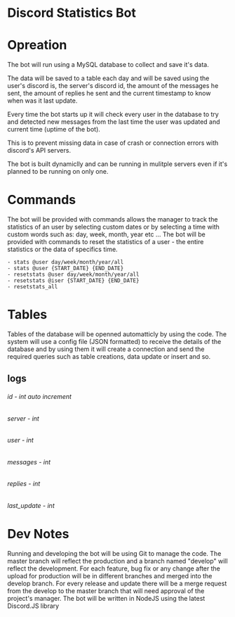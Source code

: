# Discord Statistics Bot

# Opreation
The bot will run using a MySQL database to collect and save it's data.

The data will be saved to a table each day and will be saved using the user's discord is, the server's discord id, the amount of the messages he sent, the amount of replies he sent and the current timestamp to know when was it last update.

Every time the bot starts up it will check every user in the database to try and detected new messages from the last time the user was updated and current time (uptime of the bot).

This is to prevent missing data in case of crash or connection errors with discord's API servers.

The bot is built dynamiclly and can be running in mulitple servers even if it's planned to be running on only one.

# Commands
The bot will be provided with commands allows the manager to track the statistics of an user by selecting custom dates or by selecting a time with custom words such as: day, week, month, year etc ...
The bot will be provided with commands to reset the statistics of a user - the entire statistics or the data of specifics time.
```
- stats @user day/week/month/year/all
- stats @user {START_DATE} {END_DATE}
- resetstats @user day/week/month/year/all
- resetstats @iser {START_DATE} {END_DATE}
- resetstats_all
```

# Tables
Tables of the database will be openned automatticly by using the code.
The system will use a config file (JSON formatted) to receive the details of the database and by using them it will create a connection and send the required queries such as table creations, data update or insert and so.
## logs
###### id - int auto increment
###### server - int
###### user - int 
###### messages - int
###### replies - int
###### last_update - int

# Dev Notes
Running and developing the bot will be using Git to manage the code.
The master branch will reflect the production and a branch named "develop" will reflect the development.
For each feature, bug fix or any change after the upload for production will be in different branches and merged into the develop branch.
For every release and update there will be a merge request from the develop to the master branch that will need approval of the project's manager.
The bot will be written in NodeJS using the latest Discord.JS library
